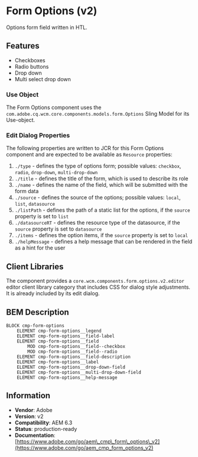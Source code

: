 <!--
Copyright 2017 Adobe

Licensed under the Apache License, Version 2.0 (the "License");
you may not use this file except in compliance with the License.
You may obtain a copy of the License at

    http://www.apache.org/licenses/LICENSE-2.0

Unless required by applicable law or agreed to in writing, software
distributed under the License is distributed on an "AS IS" BASIS,
WITHOUT WARRANTIES OR CONDITIONS OF ANY KIND, either express or implied.
See the License for the specific language governing permissions and
limitations under the License.
-->
Form Options (v2)
====
Options form field written in HTL.

## Features
* Checkboxes
* Radio buttons
* Drop down
* Multi select drop down

### Use Object
The Form Options component uses the `com.adobe.cq.wcm.core.components.models.form.Options` Sling Model for its Use-object.

### Edit Dialog Properties
The following properties are written to JCR for this Form Options component and are expected to be available as `Resource` properties:

1. `./type` - defines the type of options form; possible values: `checkbox`, `radio`, `drop-down`, `multi-drop-down`
2. `./title` - defines the title of the form, which is used to describe its role
3. `./name` - defines the name of the field, which will be submitted with the form data
4. `./source` - defines the source of the options; possible values: `local`, `list`, `datasource`
5. `./listPath` - defines the path of a static list for the options, if the `source` property is set to `list`
6. `./datasourceRT` - defines the resource type of the datasource, if the `source` property is set to `datasource`
7. `./items` - defines the option items, if the `source` property is set to `local`
8. `./helpMessage` - defines a help message that can be rendered in the field as a hint for the user

## Client Libraries
The component provides a `core.wcm.components.form.options.v2.editor` editor client library category that includes
CSS for dialog style adjustments. It is already included by its edit dialog.

## BEM Description
```
BLOCK cmp-form-options
    ELEMENT cmp-form-options__legend
    ELEMENT cmp-form-options__field-label
    ELEMENT cmp-form-options__field
        MOD cmp-form-options__field--checkbox
        MOD cmp-form-options__field--radio
    ELEMENT cmp-form-options__field-description
    ELEMENT cmp-form-options__label
    ELEMENT cmp-form-options__drop-down-field
    ELEMENT cmp-form-options__multi-drop-down-field
    ELEMENT cmp-form-options__help-message
```

## Information
* **Vendor**: Adobe
* **Version**: v2
* **Compatibility**: AEM 6.3
* **Status**: production-ready
* **Documentation**: [https://www.adobe.com/go/aem\_cmp\_form\_options\_v2](https://www.adobe.com/go/aem_cmp_form_options_v2)

